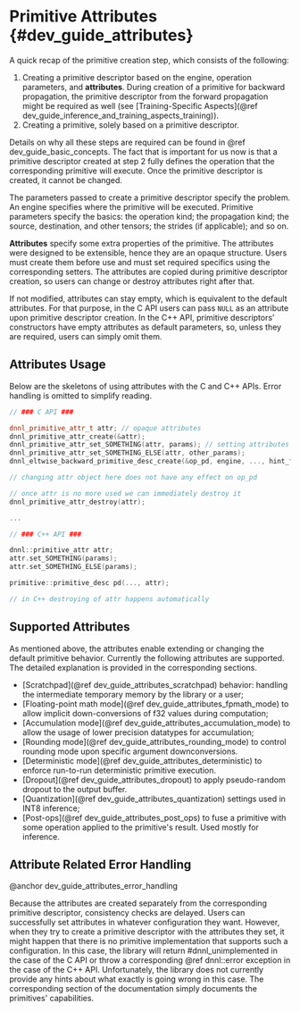 Primitive Attributes {#dev_guide_attributes}
============================================

A quick recap of the primitive creation step, which consists of the following:
1. Creating a primitive descriptor based on the engine, operation parameters,
   and **attributes**. During creation of a primitive for backward propagation,
   the primitive descriptor from the forward propagation might be required as
   well (see [Training-Specific Aspects](@ref dev_guide_inference_and_training_aspects_training)).
2. Creating a primitive, solely based on a primitive descriptor.

Details on why all these steps are required can be found in
@ref dev_guide_basic_concepts. The fact that is important for us now is that
a primitive descriptor created at step 2 fully defines the operation that the
corresponding primitive will execute. Once the primitive descriptor is created,
it cannot be changed.

The parameters passed to create a primitive descriptor specify the problem. An
engine specifies where the primitive will be executed. Primitive parameters
specify the basics: the operation kind; the propagation kind; the source,
destination, and other tensors; the strides (if applicable); and so on.

**Attributes** specify some extra properties of the primitive. The attributes
were designed to be extensible, hence they are an opaque structure. Users must
create them before use and must set required specifics using the corresponding
setters. The attributes are copied during primitive descriptor creation, so
users can change or destroy attributes right after that.

If not modified, attributes can stay empty, which is equivalent to the default
attributes. For that purpose, in the C API users can pass `NULL` as an
attribute upon primitive descriptor creation. In the C++ API,
primitive descriptors' constructors have empty attributes as default
parameters, so, unless they are required, users can simply omit them.

## Attributes Usage

Below are the skeletons of using attributes with the C and C++ APIs. Error
handling is omitted to simplify reading.

~~~cpp
// ### C API ###

dnnl_primitive_attr_t attr; // opaque attributes
dnnl_primitive_attr_create(&attr);
dnnl_primitive_attr_set_SOMETHING(attr, params); // setting attributes params
dnnl_primitive_attr_set_SOMETHING_ELSE(attr, other_params);
dnnl_eltwise_backward_primitive_desc_create(&op_pd, engine, ..., hint_fwd_pd, attr);

// changing attr object here does not have any effect on op_pd

// once attr is no more used we can immediately destroy it
dnnl_primitive_attr_destroy(attr);

...

// ### C++ API ###

dnnl::primitive_attr attr;
attr.set_SOMETHING(params);
attr.set_SOMETHING_ELSE(params);

primitive::primitive_desc pd(..., attr);

// in C++ destroying of attr happens automatically

~~~

## Supported Attributes

As mentioned above, the attributes enable extending or changing the default
primitive behavior. Currently the following attributes are supported.
The detailed explanation is provided in the corresponding sections.

- [Scratchpad](@ref dev_guide_attributes_scratchpad) behavior: handling the
  intermediate temporary memory by the library or a user;
- [Floating-point math mode](@ref dev_guide_attributes_fpmath_mode) to
  allow implicit down-conversions of f32 values during computation;
- [Accumulation mode](@ref dev_guide_attributes_accumulation_mode) to
  allow the usage of lower precision datatypes for accumulation;
- [Rounding mode](@ref dev_guide_attributes_rounding_mode) to control
  rounding mode upon specific argument downconversions.
- [Deterministic mode](@ref dev_guide_attributes_deterministic) to enforce
  run-to-run deterministic primitive execution.
- [Dropout](@ref dev_guide_attributes_dropout) to apply pseudo-random dropout
  to the output buffer.
- [Quantization](@ref dev_guide_attributes_quantization) settings used in INT8
  inference;
- [Post-ops](@ref dev_guide_attributes_post_ops) to fuse a primitive with
  some operation applied to the primitive's result. Used mostly for inference.


## Attribute Related Error Handling
@anchor dev_guide_attributes_error_handling

Because the attributes are created separately from the corresponding primitive
descriptor, consistency checks are delayed. Users can successfully set
attributes in whatever configuration they want. However, when they try to
create a primitive descriptor with the attributes they set, it might happen
that there is no primitive implementation that supports such a configuration.
In this case, the library will return #dnnl_unimplemented in the case of the C
API or throw a corresponding @ref dnnl::error exception in the case of the C++
API. Unfortunately, the library does not currently provide any hints about what
exactly is going wrong in this case. The corresponding section of the
documentation simply documents the primitives' capabilities.

